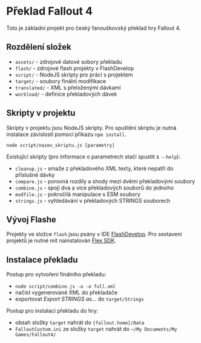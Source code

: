 # Překlad Fallout 4

Toto je základní projekt pro český fanouškovský překlad hry Fallout 4.

## Rozdělení složek

 * `assets/` - zdrojové datové sobory překladu
 * `flash/` - zdrojové flash projekty v FlashDevelop
 * `script/` - NodeJS skripty pro práci s projektem
 * `target/` - soubory finální modifikace
 * `translated/` - XML s přeloženými dávkami
 * `workload/` - definice překladových dávek

## Skripty v projektu

Skripty v projektu jsou NodeJS skripty. Pro spuštění skriptu je nutná instalace závislostí pomocí příkazu `npm install`.

    node script/nazev_skriptu.js [parametry]

Existující skripty (pro informace o parametrech stačí spustit s `--help`):

 * `cleanup.js` - smaže z překladového XML texty, které nepatří do příslušné dávky
 * `compare.js` - porovná rozdíly a shody mezi dvěmi překladovými soubory
 * `combine.js` - spojí dva a více překladových souborů do jednoho
 * `modfile.js` - pokročilá manipulace s ESM soubory
 * `strings.js` - vyhledávání v překladových STRINGS souborech

## Vývoj Flashe

Projekty ve složce `flash` jsou psány v IDE [FlashDevelop](http://www.flashdevelop.org/).
Pro sestavení projektů je nutné mít nainstalován [Flex SDK](http://www.adobe.com/devnet/flex/flex-sdk-download.html).

## Instalace překladu

Postup pro vytvoření finálního překladu:

 * `node script/combine.js -a -o full.xml`
 * načíst vygenerované XML do překladače
 * exportovat *Export STRINGS as...* do `target/Strings`

Postup pro instalaci překladu do hry:

 * obsah složky `target` nahrát do `{fallout.home}/Data`
 * `FalloutCustom.ini` ze složky `target` nahrát do `~/My Documents/My Games/Fallout4/`
